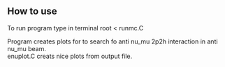 ## How to use 
To run program type in terminal root < runmc.C

Program creates plots for to search fo anti nu_mu 2p2h interaction in anti nu_mu beam. <br/>
enuplot.C creats nice plots from output file. <br/>
